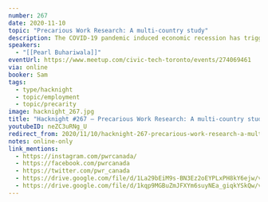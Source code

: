 ```yaml
---
number: 267
date: 2020-11-10
topic: "Precarious Work Research: A multi-country study"
description: The COVID-19 pandemic induced economic recession has triggered a rapid and catastrophic impact on the Canadian labour force. The objective of this research is to understand how precarious employment conditions contribute to workers' well-being during the COVID-19 pandemic and its aftermath.
speakers:
  - "[[Pearl Buhariwala]]"
eventUrl: https://www.meetup.com/civic-tech-toronto/events/274069461
via: online
booker: Sam
tags:
  - type/hacknight
  - topic/employment
  - topic/precarity
image: hacknight_267.jpg
title: "Hacknight #267 – Precarious Work Research: A multi-country study"
youtubeID: neZC3uRNg_U
redirect_from: 2020/11/10/hacknight-267-precarious-work-research-a-multi-country-study-with-pearl-buhariwala/
notes: online-only
link_mentions:
  - https://instagram.com/pwrcanada/
  - https://facebook.com/pwrcanada
  - https://twitter.com/pwr_canada
  - https://drive.google.com/file/d/1La29bEiM9s-BN3Ez2oEYPLxPH8kY6ejw/view?usp=sharing
  - https://drive.google.com/file/d/1kqp9MGBuZmJFXYm6suyNEa_giqkYSkQw/view?usp=sharing
---
```

